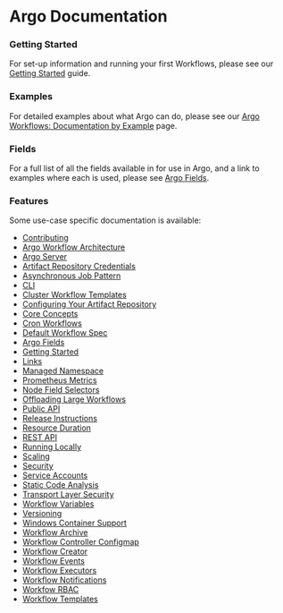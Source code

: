 # Argo Documentation

### Getting Started

For set-up information and running your first Workflows, please see our [Getting Started](getting-started.md) guide.

### Examples

For detailed examples about what Argo can do, please see our [Argo Workflows: Documentation by Example](../examples/README.md) page.

### Fields

For a full list of all the fields available in for use in Argo, and a link to examples where each is used, please see [Argo Fields](fields.md).

### Features
Some use-case specific documentation is available:

* [Contributing](CONTRIBUTING.md)
* [Argo Workflow Architecture](architecture.md)
* [Argo Server](argo-server.md)
* [Artifact Repository Credentials](artifact-repository-credentials.md)
* [Asynchronous Job Pattern](async-pattern.md)
* [CLI](cli.md)
* [Cluster Workflow Templates](cluster-workflow-templates.md)
* [Configuring Your Artifact Repository](configure-artifact-repository.md)
* [Core Concepts](core-concepts.md)
* [Cron Workflows](cron-workflows.md)
* [Default Workflow Spec](default-workflow-specs.md)
* [Argo Fields](fields.md)
* [Getting Started](getting-started.md)
* [Links](links.md)
* [Managed Namespace](managed-namespace.md)
* [Prometheus Metrics](metrics.md)
* [Node Field Selectors](node-field-selector.md)
* [Offloading Large Workflows](offloading-large-workflows.md)
* [Public API](public-api.md)
* [Release Instructions](releasing.md)
* [Resource Duration](resource-duration.md)
* [REST API](rest-api.md)
* [Running Locally](running-locally.md)
* [Scaling](scaling.md)
* [Security](security.md)
* [Service Accounts](service-accounts.md)
* [Static Code Analysis](static-code-analysis.md)
* [Transport Layer Security](tls.md)
* [Workflow Variables](variables.md)
* [Versioning](versioning.md)
* [Windows Container Support](windows.md)
* [Workflow Archive](workflow-archive.md)
* [Workflow Controller Configmap](workflow-controller-configmap.md)
* [Workflow Creator](workflow-creator.md)
* [Workflow Events](workflow-events.md)
* [Workflow Executors](workflow-executors.md)
* [Workflow Notifications](workflow-notifications.md)
* [Workfow RBAC](workflow-rbac.md)
* [Workflow Templates](workflow-templates.md)

